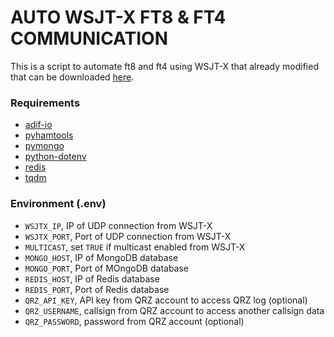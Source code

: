 # AUTO WSJT-X FT8 & FT4 COMMUNICATION

This is a script to automate ft8 and ft4 using WSJT-X that already modified that can be downloaded [here](https://bit.ly/WSJTX-Fahadh).

### Requirements
* [adif-io](https://pypi.org/project/adif-io/)
* [pyhamtools](https://pypi.org/project/pyhamtools/)
* [pymongo](https://pypi.org/project/pymongo/)
* [python-dotenv](https://pypi.org/project/python-dotenv/)
* [redis](https://pypi.org/project/redis/)
* [tqdm](https://tqdm.github.io/)

### Environment (.env)
* `WSJTX_IP`, IP of UDP connection from WSJT-X
* `WSJTX_PORT`, Port of UDP connection from WSJT-X
* `MULTICAST`, set `TRUE` if multicast enabled from WSJT-X
* `MONGO_HOST`, IP of MongoDB database
* `MONGO_PORT`, Port of MOngoDB database
* `REDIS_HOST`, IP of Redis database
* `REDIS_PORT`, Port of Redis database
* `QRZ_API_KEY`, API key from QRZ account to access QRZ log (optional)
* `QRZ_USERNAME`, callsign from QRZ account to access another callsign data
* `QRZ_PASSWORD`, password from QRZ account (optional)